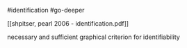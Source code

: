 #identification #go-deeper

[[shpitser, pearl 2006 - identification.pdf]]

necessary and sufficient graphical criterion for identifiability